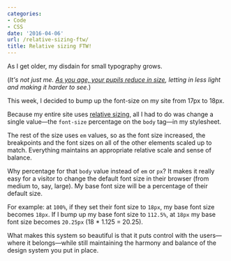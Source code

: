```yaml
---
categories:
- Code
- CSS
date: '2016-04-06'
url: /relative-sizing-ftw/
title: Relative sizing FTW!
---
```


As I get older, my disdain for small typography grows.

(*It's not just me. [As you age, your pupils reduce in size](http://www.allaboutvision.com/over60/vision-changes.htm), letting in less light and making it harder to see.*)

This week, I decided to bump up the font-size on my site from 17px to 18px.

Because my entire site uses [relative sizing](/working-with-relative-sizing/), all I had to do was change a single value&mdash;the `font-size` percentage on the `body` tag&mdash;in my stylesheet.

<!--more-->

The rest of the size uses `em` values, so as the font size increased, the breakpoints and the font sizes on all of the other elements scaled up to match. Everything maintains an appropriate relative scale and sense of balance.

Why percentage for that `body` value instead of `em` or `px`? It makes it really easy for a visitor to change the default font size in their browser (from medium to, say, large). My base font size will be a percentage of their default size.

For example: at `100%`, if they set their font size to `18px`, my base font size becomes `18px`. If I bump up my base font size to `112.5%`, at `18px` my base font size becomes `20.25px` (18 * 1.125 = 20.25).

What makes this system so beautiful is that it puts control with the users&mdash;where it belongs&mdash;while still maintaining the harmony and balance of the design system you put in place.